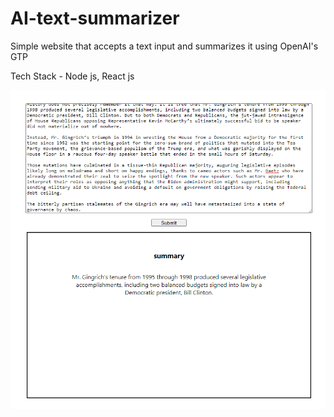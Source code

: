# AI-text-summarizer
Simple website that accepts a text input and summarizes it using OpenAI's GTP

Tech Stack - Node js, React js

![example](/example.png)

